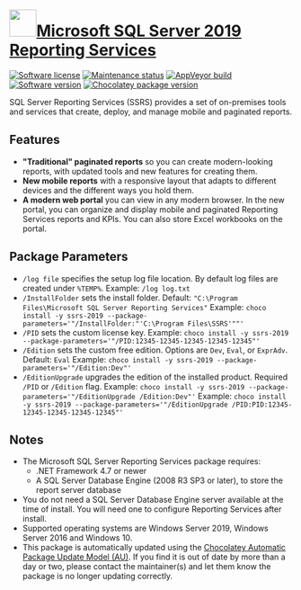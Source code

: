 # [<img src="https://cdn.jsdelivr.net/gh/dgalbraith/chocolatey-packages@7b581b8f8d5d9c933b4dad49d2c9966f3c5bf5e5/icons/ssrs-2019.png" width="48" height="48" />Microsoft SQL Server 2019 Reporting Services](<https://chocolatey.org/packages/ssrs-2019>)

[![Software license](https://img.shields.io/badge/license-proprietary-lightgrey)](https://www.microsoft.com/sql-server/sql-server-2019-pricing/)
[![Maintenance status](https://img.shields.io/badge/maintained%3F-yes-green.svg)](https://github.com/dgalbraith/chocolatey-packages/graphs/commit-activity)
[![AppVeyor build](https://img.shields.io/appveyor/ci/dgalbraith/chocolatey-packages)](https://ci.appveyor.com/project/dgalbraith/chocolatey-packages)
[![Software version](https://img.shields.io/badge/version-15.0.8559.29221-blue)](https://www.microsoft.com/download/details.aspx?id=100122)
[![Chocolatey package version](https://img.shields.io/chocolatey/v/ssrs-2019?label=Chocolatey)](https://chocolatey.org/packages/ssrs-2019)

SQL Server Reporting Services (SSRS) provides a set of on-premises tools and services that create, deploy, and manage mobile and paginated reports.

## Features

* **"Traditional" paginated reports** so you can create modern-looking reports, with updated tools and new features for creating them.
* **New mobile reports** with a responsive layout that adapts to different devices and the different ways you hold them.
* **A modern web portal** you can view in any modern browser. In the new portal, you can organize and display mobile and paginated Reporting Services reports and KPIs. You can also store Excel workbooks on the portal.

## Package Parameters

* `/log file` specifies the setup log file location.  By default log files are created under `%TEMP%`.
  Example: `/log log.txt`
* `/InstallFolder` sets the install folder.
  Default: `"C:\Program Files\Microsoft SQL Server Reporting Services"`
  Example: `choco install -y ssrs-2019 --package-parameters='"/InstallFolder:"'C:\Program Files\SSRS'""'`
* `/PID` sets the custom license key.
  Example: `choco install -y ssrs-2019 --package-parameters='"/PID:12345-12345-12345-12345-12345"'`
* `/Edition` sets the custom free edition.  Options are `Dev`, `Eval`, or `ExprAdv`.
  Default: `Eval`
  Example: `choco install -y ssrs-2019 --package-parameters='"/Edition:Dev"'`
* `/EditionUpgrade` upgrades the edition of the installed product.  Required `/PID` or `/Edition` flag.
  Example: `choco install -y ssrs-2019 --package-parameters='"/EditionUpgrade /Edition:Dev"'`
  Example: `choco install -y ssrs-2019 --package-parameters='"/EditionUpgrade /PID:PID:12345-12345-12345-12345-12345"'`

## Notes

* The Microsoft SQL Server Reporting Services package requires:
  * .NET Framework 4.7 or newer
  * A SQL Server Database Engine (2008 R3 SP3 or later), to store the report server database
* You do not need a SQL Server Database Engine server available at the time of install. You will need one to configure Reporting Services after install.
* Supported operating systems are Windows Server 2019, Windows Server 2016 and Windows 10.
* This package is automatically updated using the [Chocolatey Automatic Package Update Model (AU)](https://github.com/majkinetor/au/blob/master/README.md).
  If you find it is out of date by more than a day or two, please contact the maintainer(s) and let them know the package is no longer updating correctly.
